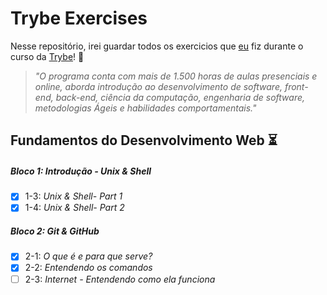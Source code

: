# Trybe Exercises

Nesse repositório, irei guardar todos os exercicios que [eu](https://www.linkedin.com/in/annie-haurani-4237a61a0/) fiz durante o curso da [Trybe](https://www.betrybe.com/)! :rocket:

> _"O programa conta com mais de 1.500 horas de aulas presenciais e online, aborda introdução ao desenvolvimento de software, front-end, back-end, ciência da computação, engenharia de software, metodologias Ágeis e habilidades comportamentais."_

## Fundamentos do Desenvolvimento Web :hourglass_flowing_sand:

##### Bloco 1: Introdução - Unix & Shell

- [X] 1-3: _Unix & Shell- Part 1_
- [X] 1-4: _Unix & Shell- Part 2_

##### Bloco 2: Git & GitHub

- [X] 2-1: _O que é e para que serve?_
- [X] 2-2: _Entendendo os comandos_
- [ ] 2-3: _Internet - Entendendo como ela funciona_
